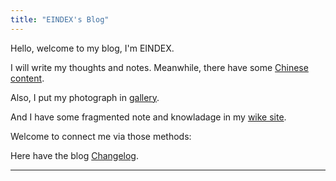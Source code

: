 ```yaml
---
title: "EINDEX's Blog"
---
```


Hello, welcome to my blog, I'm EINDEX.

I will write my thoughts and notes. Meanwhile, there have some [Chinese content](@/_index.cn.md).

Also, I put my photograph in [gallery](@/gallery/_index.md).

And I have some fragmented note and knowladage in my [wike site](https://wiki.eindex.me).

Welcome to connect me via those methods:
[<iconify-icon icon="bxl:twitter"></iconify-icon>](https://twitter.com/eindex_li)
[<iconify-icon icon="bxl:github"></iconify-icon>](https://github.com/eindex)
[<iconify-icon icon="bxl:telegram"></iconify-icon>](https://t.me/eindex)
[<iconify-icon icon="bx:at"></iconify-icon>](mailto:eindex.me@outlook.com)
[<iconify-icon icon="cib:keybase"></iconify-icon>](https://keybase.io/eindexli)

Here have the blog [Changelog](content/changelog.md).

---
